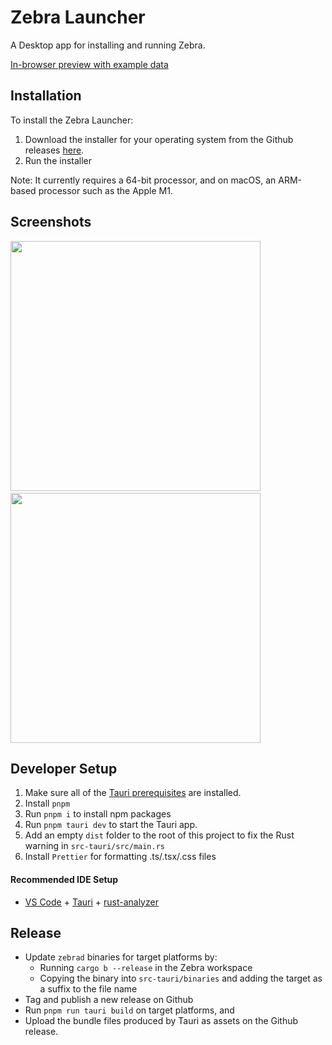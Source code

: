 # Zebra Launcher

A Desktop app for installing and running Zebra.

[In-browser preview with example data](https://zebra-app-v0-zi2rzymvea-ue.a.run.app/)

## Installation

To install the Zebra Launcher:

1. Download the installer for your operating system from the Github releases [here](https://github.com/ZcashFoundation/zebra-app/releases/tag/v0.0.0-alpha.1).
2. Run the installer

Note: It currently requires a 64-bit processor, and on macOS, an ARM-based processor such as the Apple M1.

## Screenshots

<img src="https://github.com/ZcashFoundation/zebra-app/assets/5491350/4fb8b310-15e7-47be-8650-18a24b733ebc" width="400">
&nbsp;
<img src="https://github.com/ZcashFoundation/zebra-app/assets/5491350/564bef27-5b82-4f1e-8e9f-af709bf48528" width="400">

## Developer Setup

1. Make sure all of the [Tauri prerequisites](https://beta.tauri.app/guides/prerequisites/) are installed.
2. Install `pnpm`
3. Run `pnpm i` to install npm packages
4. Run `pnpm tauri dev` to start the Tauri app.
5. Add an empty `dist` folder to the root of this project to fix the Rust warning in `src-tauri/src/main.rs`
6. Install `Prettier` for formatting .ts/.tsx/.css files

#### Recommended IDE Setup

- [VS Code](https://code.visualstudio.com/) + [Tauri](https://marketplace.visualstudio.com/items?itemName=tauri-apps.tauri-vscode) + [rust-analyzer](https://marketplace.visualstudio.com/items?itemName=rust-lang.rust-analyzer)

## Release

- Update `zebrad` binaries for target platforms by:
    - Running `cargo b --release` in the Zebra workspace
    - Copying the binary into `src-tauri/binaries` and adding the target as a suffix to the file name 
- Tag and publish a new release on Github
- Run `pnpm run tauri build` on target platforms, and
- Upload the bundle files produced by Tauri as assets on the Github release.